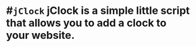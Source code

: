 #`jClock`
jClock is a simple little script that allows you to add a clock to your website.
================
